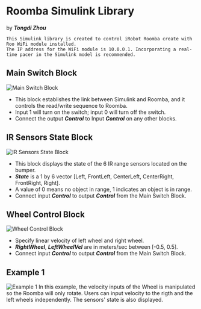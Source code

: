 # Roomba Simulink Library
by **_Tongdi Zhou_**
```
This Simulink library is created to control iRobot Roomba create with Roo WiFi module installed.
The IP address for the WiFi module is 10.0.0.1. Incorporating a real-time pacer in the Simulink model is recommended.
```

## Main Switch Block
![Main Switch Block](https://github.com/Talisker10/MacRoombaSimulink/blob/master/Figures/Main%20Switch.png)
- This block establishes the link between Simulink and Roomba, and it controls the read/write sequence to Roomba.
- Input 1 will turn on the switch; input 0 will turn off the switch.
- Connect the output **_Control_** to Input **_Control_** on any other blocks.

## IR Sensors State Block
![IR Sensors State Block](https://github.com/Talisker10/MacRoombaSimulink/blob/master/Figures/6%20IR%20Sensor.png)
- This block displays the state of the 6 IR range sensors located on the bumper.
- **_State_** is a 1 by 6 vector [Left, FrontLeft, CenterLeft, CenterRight, FrontRight, Right].
- A value of 0 means no object in range, 1 indicates an object is in range.
- Connect input **_Control_** to output **_Control_** from the Main Switch Block.

## Wheel Control Block
![Wheel Control Block](https://github.com/Talisker10/MacRoombaSimulink/blob/master/Figures/Wheel.png)
- Specify linear velocity of left wheel and right wheel.
- **_RightWheel_**, **_LeftWheelVel_** are in meters/sec between [-0.5, 0.5].
- Connect input **_Control_** to output **_Control_** from the Main Switch Block.

## Example 1
![Example 1](https://github.com/Talisker10/MacRoombaSimulink/blob/master/Figures/Example.png)
In this example, the velocity inputs of the Wheel is manipulated so the Roomba will only rotate. Users can input velocity to the rigth and the left wheels independently. The sensors' state is also displayed.
